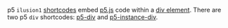 p5 `ilusion1` [shortcodes](https://gohugo.io/content-management/shortcodes/) embed [p5.js](https://p5js.org/) code within a [div element](https://developer.mozilla.org/en-US/docs/Web/HTML/Element/div). There are two p5 `div` shortcodes: [p5-div](#p5-div) and [p5-instance-div](#p5-instance-div).